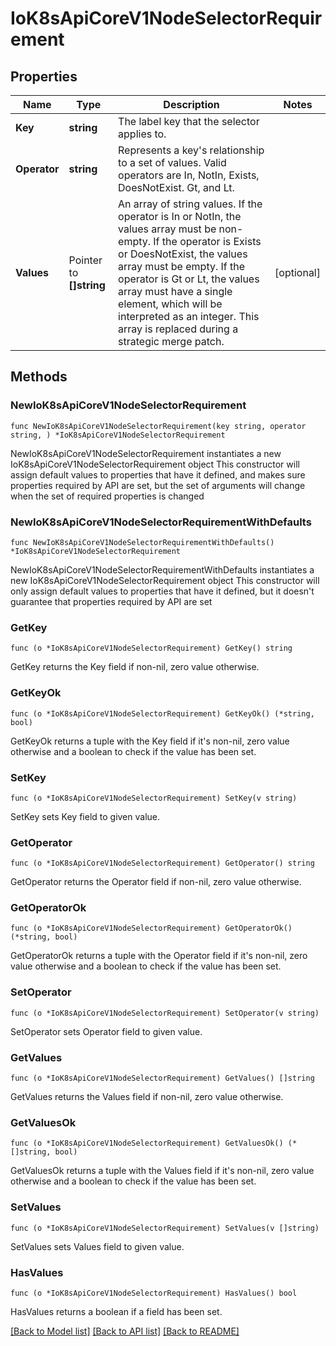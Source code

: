 # IoK8sApiCoreV1NodeSelectorRequirement

## Properties

Name | Type | Description | Notes
------------ | ------------- | ------------- | -------------
**Key** | **string** | The label key that the selector applies to. | 
**Operator** | **string** | Represents a key&#39;s relationship to a set of values. Valid operators are In, NotIn, Exists, DoesNotExist. Gt, and Lt. | 
**Values** | Pointer to **[]string** | An array of string values. If the operator is In or NotIn, the values array must be non-empty. If the operator is Exists or DoesNotExist, the values array must be empty. If the operator is Gt or Lt, the values array must have a single element, which will be interpreted as an integer. This array is replaced during a strategic merge patch. | [optional] 

## Methods

### NewIoK8sApiCoreV1NodeSelectorRequirement

`func NewIoK8sApiCoreV1NodeSelectorRequirement(key string, operator string, ) *IoK8sApiCoreV1NodeSelectorRequirement`

NewIoK8sApiCoreV1NodeSelectorRequirement instantiates a new IoK8sApiCoreV1NodeSelectorRequirement object
This constructor will assign default values to properties that have it defined,
and makes sure properties required by API are set, but the set of arguments
will change when the set of required properties is changed

### NewIoK8sApiCoreV1NodeSelectorRequirementWithDefaults

`func NewIoK8sApiCoreV1NodeSelectorRequirementWithDefaults() *IoK8sApiCoreV1NodeSelectorRequirement`

NewIoK8sApiCoreV1NodeSelectorRequirementWithDefaults instantiates a new IoK8sApiCoreV1NodeSelectorRequirement object
This constructor will only assign default values to properties that have it defined,
but it doesn't guarantee that properties required by API are set

### GetKey

`func (o *IoK8sApiCoreV1NodeSelectorRequirement) GetKey() string`

GetKey returns the Key field if non-nil, zero value otherwise.

### GetKeyOk

`func (o *IoK8sApiCoreV1NodeSelectorRequirement) GetKeyOk() (*string, bool)`

GetKeyOk returns a tuple with the Key field if it's non-nil, zero value otherwise
and a boolean to check if the value has been set.

### SetKey

`func (o *IoK8sApiCoreV1NodeSelectorRequirement) SetKey(v string)`

SetKey sets Key field to given value.


### GetOperator

`func (o *IoK8sApiCoreV1NodeSelectorRequirement) GetOperator() string`

GetOperator returns the Operator field if non-nil, zero value otherwise.

### GetOperatorOk

`func (o *IoK8sApiCoreV1NodeSelectorRequirement) GetOperatorOk() (*string, bool)`

GetOperatorOk returns a tuple with the Operator field if it's non-nil, zero value otherwise
and a boolean to check if the value has been set.

### SetOperator

`func (o *IoK8sApiCoreV1NodeSelectorRequirement) SetOperator(v string)`

SetOperator sets Operator field to given value.


### GetValues

`func (o *IoK8sApiCoreV1NodeSelectorRequirement) GetValues() []string`

GetValues returns the Values field if non-nil, zero value otherwise.

### GetValuesOk

`func (o *IoK8sApiCoreV1NodeSelectorRequirement) GetValuesOk() (*[]string, bool)`

GetValuesOk returns a tuple with the Values field if it's non-nil, zero value otherwise
and a boolean to check if the value has been set.

### SetValues

`func (o *IoK8sApiCoreV1NodeSelectorRequirement) SetValues(v []string)`

SetValues sets Values field to given value.

### HasValues

`func (o *IoK8sApiCoreV1NodeSelectorRequirement) HasValues() bool`

HasValues returns a boolean if a field has been set.


[[Back to Model list]](../README.md#documentation-for-models) [[Back to API list]](../README.md#documentation-for-api-endpoints) [[Back to README]](../README.md)


